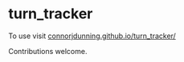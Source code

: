 # turn_tracker


To use visit
[connorjdunning.github.io/turn_tracker/](https://connorjdunning.github.io/turn_tracker/)

Contributions welcome.